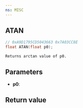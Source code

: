 ```yaml
---
ns: MISC
---
```

## ATAN

```c
// 0xA9D1795CD5043663 0x7A03CC8E
float ATAN(float p0);
```

```
Returns arctan value of p0.  
```

## Parameters
* **p0**: 

## Return value
